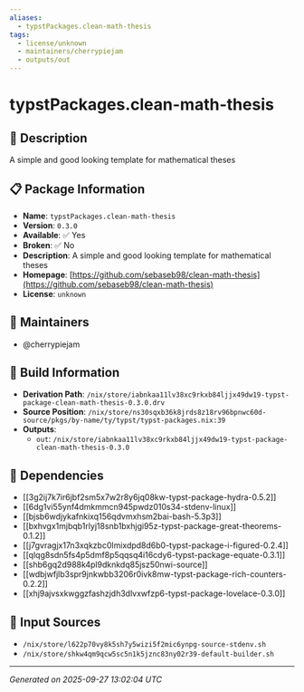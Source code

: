 ```yaml
---
aliases:
  - typstPackages.clean-math-thesis
tags:
  - license/unknown
  - maintainers/cherrypiejam
  - outputs/out
---
```


# typstPackages.clean-math-thesis

## 📝 Description

A simple and good looking template for mathematical theses

## 📋 Package Information

- **Name**: `typstPackages.clean-math-thesis`
- **Version**: `0.3.0`
- **Available**: ✅ Yes
- **Broken**: ✅ No
- **Description**: A simple and good looking template for mathematical theses
- **Homepage**: [https://github.com/sebaseb98/clean-math-thesis](https://github.com/sebaseb98/clean-math-thesis)
- **License**: `unknown`
## 👥 Maintainers

- @cherrypiejam


## 🔧 Build Information

- **Derivation Path**: `/nix/store/iabnkaa11lv38xc9rkxb84ljjx49dw19-typst-package-clean-math-thesis-0.3.0.drv`
- **Source Position**: `/nix/store/ns30sqxb36k8jrds8z18rv96bpnwc60d-source/pkgs/by-name/ty/typst/typst-packages.nix:39`
- **Outputs**:
  - `out`:  `/nix/store/iabnkaa11lv38xc9rkxb84ljjx49dw19-typst-package-clean-math-thesis-0.3.0`

## 🔗 Dependencies

- [[3g2ij7k7ir6jbf2sm5x7w2r8y6jq08kw-typst-package-hydra-0.5.2]]
- [[6dg1vi55ynf4dmkmmcn945pwdz010s34-stdenv-linux]]
- [[bjsb6wdjykafnkixq156qdvmxhsm2bai-bash-5.3p3]]
- [[bxhvgx1mjbqb1rlyj18snb1bxhjgi95z-typst-package-great-theorems-0.1.2]]
- [[j7gvragjx17n3xqkzbc0lmixdpd8d6b0-typst-package-i-figured-0.2.4]]
- [[qlqg8sdn5fs4p5dmf8p5qqsq4i16cdy6-typst-package-equate-0.3.1]]
- [[shb6gq2d988k4pl9dknkdq85jsz50nwi-source]]
- [[wdbjwfjlb3spr9jnkwbb3206r0ivk8mw-typst-package-rich-counters-0.2.2]]
- [[xhj9ajvsxkwggzfashzjdh3dlvxwfzp6-typst-package-lovelace-0.3.0]]

## 📁 Input Sources

- `/nix/store/l622p70vy8k5sh7y5wizi5f2mic6ynpg-source-stdenv.sh`
- `/nix/store/shkw4qm9qcw5sc5n1k5jznc83ny02r39-default-builder.sh`

---
*Generated on 2025-09-27 13:02:04 UTC*
